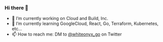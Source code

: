 ### Hi there 👋

- 🔭 I’m currently working on Cloud and Build, Inc.
- 🌱 I’m currently learning GoogleCloud, React, Go, Terraform, Kubernetes, etc...
- 📫 How to reach me: DM to [@whiteonyx_go](https://twitter.com/whiteonyx_go) on Twitter
